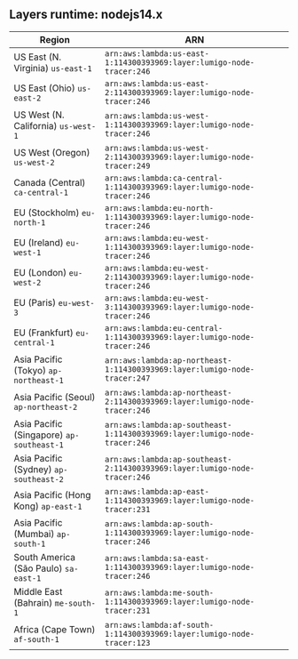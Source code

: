 Layers runtime: nodejs14.x
----
| Region | ARN |
| --- | --- |
|US East (N. Virginia)  `us-east-1`|`arn:aws:lambda:us-east-1:114300393969:layer:lumigo-node-tracer:246`|
|US East (Ohio)  `us-east-2`|`arn:aws:lambda:us-east-2:114300393969:layer:lumigo-node-tracer:246`|
|US West (N. California)  `us-west-1`|`arn:aws:lambda:us-west-1:114300393969:layer:lumigo-node-tracer:246`|
|US West (Oregon)  `us-west-2`|`arn:aws:lambda:us-west-2:114300393969:layer:lumigo-node-tracer:249`|
|Canada (Central)  `ca-central-1`|`arn:aws:lambda:ca-central-1:114300393969:layer:lumigo-node-tracer:246`|
|EU (Stockholm)  `eu-north-1`|`arn:aws:lambda:eu-north-1:114300393969:layer:lumigo-node-tracer:246`|
|EU (Ireland)  `eu-west-1`|`arn:aws:lambda:eu-west-1:114300393969:layer:lumigo-node-tracer:246`|
|EU (London)  `eu-west-2`|`arn:aws:lambda:eu-west-2:114300393969:layer:lumigo-node-tracer:246`|
|EU (Paris)  `eu-west-3`|`arn:aws:lambda:eu-west-3:114300393969:layer:lumigo-node-tracer:246`|
|EU (Frankfurt)  `eu-central-1`|`arn:aws:lambda:eu-central-1:114300393969:layer:lumigo-node-tracer:246`|
|Asia Pacific (Tokyo)  `ap-northeast-1`|`arn:aws:lambda:ap-northeast-1:114300393969:layer:lumigo-node-tracer:247`|
|Asia Pacific (Seoul)  `ap-northeast-2`|`arn:aws:lambda:ap-northeast-2:114300393969:layer:lumigo-node-tracer:246`|
|Asia Pacific (Singapore)  `ap-southeast-1`|`arn:aws:lambda:ap-southeast-1:114300393969:layer:lumigo-node-tracer:246`|
|Asia Pacific (Sydney)  `ap-southeast-2`|`arn:aws:lambda:ap-southeast-2:114300393969:layer:lumigo-node-tracer:246`|
|Asia Pacific (Hong Kong)  `ap-east-1`|`arn:aws:lambda:ap-east-1:114300393969:layer:lumigo-node-tracer:231`|
|Asia Pacific (Mumbai)  `ap-south-1`|`arn:aws:lambda:ap-south-1:114300393969:layer:lumigo-node-tracer:246`|
|South America (São Paulo)  `sa-east-1`|`arn:aws:lambda:sa-east-1:114300393969:layer:lumigo-node-tracer:246`|
|Middle East (Bahrain)  `me-south-1`|`arn:aws:lambda:me-south-1:114300393969:layer:lumigo-node-tracer:231`|
|Africa (Cape Town)  `af-south-1`|`arn:aws:lambda:af-south-1:114300393969:layer:lumigo-node-tracer:123`|
